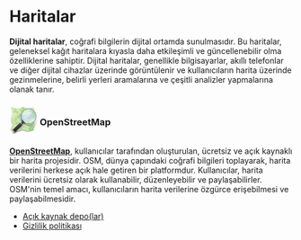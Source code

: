 <!-- NOTLAR
 - Tablo eklemeyi unutmayın
 - Uygun görseller eklemeyi unutmayın.
 - İçerik kuralları ve ekleme yapmak sayfalarını ziyaret edebilirsiniz -->

# Haritalar

**Dijital haritalar**, coğrafi bilgilerin dijital ortamda sunulmasıdır. Bu haritalar, geleneksel kağıt haritalara kıyasla daha etkileşimli ve güncellenebilir olma özelliklerine sahiptir. Dijital haritalar, genellikle bilgisayarlar, akıllı telefonlar ve diğer dijital cihazlar üzerinde görüntülenir ve kullanıcıların harita üzerinde gezinmelerine, belirli yerleri aramalarına ve çeşitli analizler yapmalarına olanak tanır.

### <span style="display: inline-block; vertical-align: middle;"><img src="docs/images/osm.png" alt="openstreetmap" style="width: 50px; height: 50px;"> </span> <span style="display: inline-block; vertical-align: middle;"> OpenStreetMap

[**OpenStreetMap**](https://www.openstreetmap.org/), kullanıcılar tarafından oluşturulan, ücretsiz ve açık kaynaklı bir harita projesidir. OSM, dünya çapındaki coğrafi bilgileri toplayarak, harita verilerini herkese açık hale getiren bir platformdur. Kullanıcılar, harita verilerini ücretsiz olarak kullanabilir, düzenleyebilir ve paylaşabilirler. OSM'nin temel amacı, kullanıcıların harita verilerine özgürce erişebilmesi ve paylaşabilmesidir.

- [Açık kaynak depo(lar)](https://github.com/openstreetmap)
- [Gizlilik politikası](https://osmfoundation.org/wiki/Privacy_Policy)

<!-- Yetersiz içerik dolayısıyla not içine alındı.

<span style="display: inline-block; vertical-align: middle;"><img src="docs/images/organicmaps.png" alt="Organic Maps" style="width: 50px; height: 50px;"> </span> <span style="display: inline-block; vertical-align: middle;"> Organic Maps

Açıkkaynak bir harita uygulaması olan Organic Maps, 2021 Yılında geliştirilmiş olup openstreetmaps kullanmaktadır.
<table>
 <tr> <th colspan="2">Organic Maps Detayları</th> </tr> 
 <tr> <td>Kayıt Tutuyor mu?</td> <td><span style="color: green;">×</span></td> </tr> <tr> <td>Açık Kaynak</td> <td><span style="color: green;">✓</span></td> </tr> <tr> <td>Çevrimdışı Desteği</td> <td><span style="color: green;">✓</span></td> </tr>
 <tr> <td>Gizlilik Odaklı</td> <td><span style="color: green;">✓</span></td> </tr> <tr> 
 <tr> <td>Lisans Türü</td> <td>Apache 2.0 <span style="color: green;"><small>Özgür Yazılım<small><span></td> </tr> 
 <tr> <td>Harita Verisi</td> <td>OpenStreetMap</td> </tr> <tr> <td>Platform Desteği</td> <td><i class="fa-solid fa-globe"></i> <i class="fa-brands fa-apple"></i> <i class="fa-brands fa-android"></i></td> </tr> <tr> <td>Ücretsiz sürüm</td> <td>Mevcut</td> </tr> </table> -->

